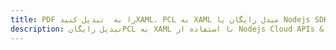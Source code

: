---title: PDF را به  تبدیل کنیدXAML، PCL به XAML مبدل رایگان یا Nodejs SDKdescription: تبدیل رایگانPCL به XAML با استفاده از Nodejs Cloud APIs & SDK همچنین اسناد PDF را در Cloud ایجاد، ویرایش و رندر کنید.---